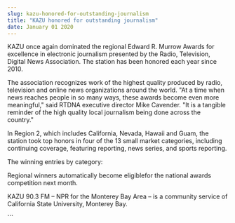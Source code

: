 ```yaml
---
slug: kazu-honored-for-outstanding-journalism
title: "KAZU honored for outstanding journalism"
date: January 01 2020
---
```


 
<p>
  KAZU once again dominated the regional Edward R. Murrow Awards for excellence
  in electronic journalism presented by the Radio, Television, Digital News
  Association. The station has been honored each year since 2010.
</p>
<p>
  The association recognizes work of the highest quality produced by radio,
  television and online news organizations around the world. "At a time when
  news reaches people in so many ways, these awards become even more
  meaningful," said RTDNA executive director Mike Cavender. "It is a tangible
  reminder of the high quality local journalism being done across the country."
</p>
<p>
  In Region 2, which includes California, Nevada, Hawaii and Guam, the station
  took top honors in four of the 13 small market categories, including
  continuing coverage, featuring reporting, news series, and sports reporting.
</p>
<p>The winning entries by category:</p>
<p>
  Regional winners automatically become eligiblefor the national awards
  competition next month.
</p>
<p>
  KAZU 90.3 FM – NPR for the Monterey Bay Area – is a community service of
  California State University, Monterey Bay.
</p>
```
